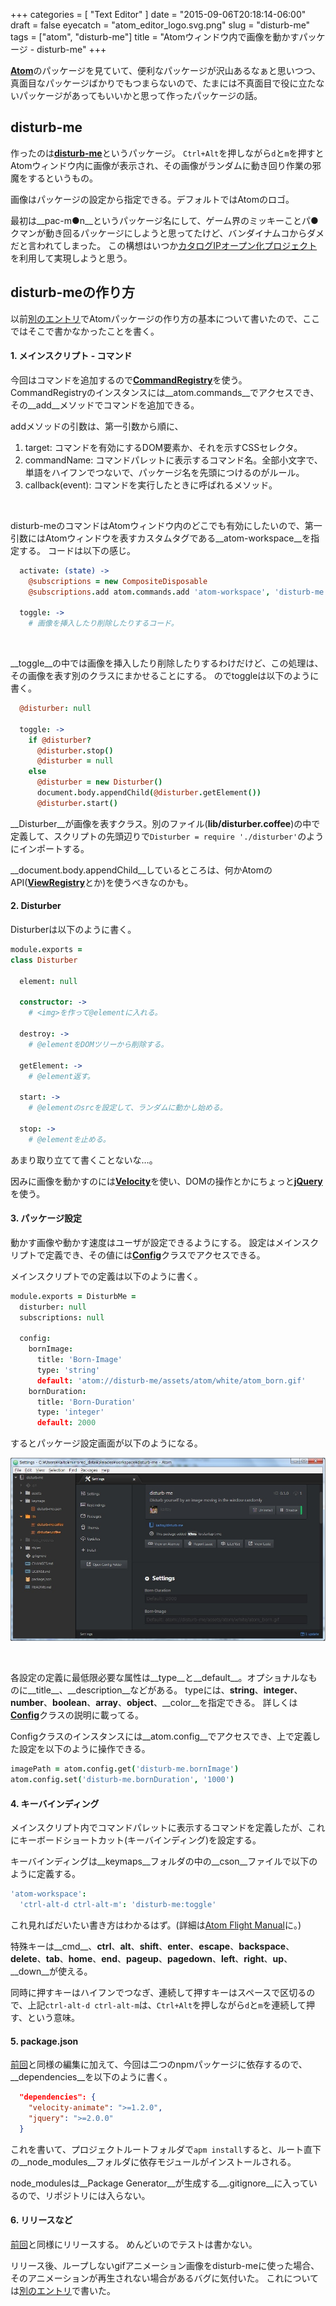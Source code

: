 +++
categories = [ "Text Editor" ]
date = "2015-09-06T20:18:14-06:00"
draft = false
eyecatch = "atom_editor_logo.svg.png"
slug = "disturb-me"
tags = ["atom", "disturb-me"]
title = "Atomウィンドウ内で画像を動かすパッケージ - disturb-me"
+++

[__Atom__](https://atom.io/)のパッケージを見ていて、便利なパッケージが沢山あるなぁと思いつつ、真面目なパッケージばかりでもつまらないので、たまには不真面目で役に立たないパッケージがあってもいいかと思って作ったパッケージの話。

## disturb-me
作ったのは[__disturb-me__](https://atom.io/packages/disturb-me)というパッケージ。
`Ctrl+Alt`を押しながら`d`と`m`を押すとAtomウィンドウ内に画像が表示され、その画像がランダムに動き回り作業の邪魔をするというもの。

画像はパッケージの設定から指定できる。デフォルトではAtomのロゴ。

最初は__pac-m●n__というパッケージ名にして、ゲーム界のミッキーことパ●クマンが動き回るパッケージにしようと思ってたけど、バンダイナムコからダメだと言われてしまった。
この構想はいつか[カタログIPオープン化プロジェクト](https://open.channel.or.jp/user.php)を利用して実現しようと思う。

## disturb-meの作り方
以前[別のエントリ](http://tbd.kaitoy.xyz/2015/08/21/japanese-word-selection/)でAtomパッケージの作り方の基本について書いたので、ここではそこで書かなかったことを書く。

#### 1. メインスクリプト - コマンド
今回はコマンドを追加するので[__CommandRegistry__](https://atom.io/docs/api/latest/CommandRegistry)を使う。
CommandRegistryのインスタンスには__atom.commands__でアクセスでき、その__add__メソッドでコマンドを追加できる。

addメソッドの引数は、第一引数から順に、

1. target: コマンドを有効にするDOM要素か、それを示すCSSセレクタ。
2. commandName: コマンドパレットに表示するコマンド名。全部小文字で、単語をハイフンでつないで、パッケージ名を先頭につけるのがルール。
3. callback(event): コマンドを実行したときに呼ばれるメソッド。

<br>

disturb-meのコマンドはAtomウィンドウ内のどこでも有効にしたいので、第一引数にはAtomウィンドウを表すカスタムタグである__atom-workspace__を指定する。
コードは以下の感じ。

```coffeescript
  activate: (state) ->
    @subscriptions = new CompositeDisposable
    @subscriptions.add atom.commands.add 'atom-workspace', 'disturb-me:toggle': => @toggle()

  toggle: ->
    # 画像を挿入したり削除したりするコード。
```

<br>

__toggle__の中では画像を挿入したり削除したりするわけだけど、この処理は、その画像を表す別のクラスにまかせることにする。
のでtoggleは以下のように書く。

```coffeescript
  @disturber: null

  toggle: ->
    if @disturber?
      @disturber.stop()
      @disturber = null
    else
      @disturber = new Disturber()
      document.body.appendChild(@disturber.getElement())
      @disturber.start()
```

__Disturber__が画像を表すクラス。別のファイル(__lib/disturber.coffee__)の中で定義して、スクリプトの先頭辺りで`Disturber = require './disturber'`のようにインポートする。

__document.body.appendChild__しているところは、何かAtomのAPI([__ViewRegistry__](https://atom.io/docs/api/latest/ViewRegistry)とか)を使うべきなのかも。

#### 2. Disturber
Disturberは以下のように書く。

```coffeescript
module.exports =
class Disturber

  element: null

  constructor: ->
    # <img>を作って@elementに入れる。

  destroy: ->
    # @elementをDOMツリーから削除する。

  getElement: ->
    # @element返す。

  start: ->
    # @elementのsrcを設定して、ランダムに動かし始める。

  stop: ->
    # @elementを止める。
```

あまり取り立てて書くことないな…。

因みに画像を動かすのには[__Velocity__](https://www.npmjs.com/package/velocity-animate)を使い、DOMの操作とかにちょっと[__jQuery__](https://www.npmjs.com/package/jquery)を使う。

#### 3. パッケージ設定
動かす画像や動かす速度はユーザが設定できるようにする。
設定はメインスクリプトで定義でき、その値には[__Config__](https://atom.io/docs/api/latest/Config)クラスでアクセスできる。

メインスクリプトでの定義は以下のように書く。

```coffeescript
module.exports = DisturbMe =
  disturber: null
  subscriptions: null

  config:
    bornImage:
      title: 'Born-Image'
      type: 'string'
      default: 'atom://disturb-me/assets/atom/white/atom_born.gif'
    bornDuration:
      title: 'Born-Duration'
      type: 'integer'
      default: 2000
```

するとパッケージ設定画面が以下のようになる。

![settings](/images/disturb-me/settings.jpg)

<br>

各設定の定義に最低限必要な属性は__type__と__default__。オプショナルなものに__title__、__description__などがある。
typeには、__string__、__integer__、__number__、__boolean__、__array__、__object__、__color__を指定できる。
詳しくは[__Config__](https://atom.io/docs/api/latest/Config)クラスの説明に載ってる。

Configクラスのインスタンスには__atom.config__でアクセスでき、上で定義した設定を以下のように操作できる。

```coffeescript
imagePath = atom.config.get('disturb-me.bornImage')
atom.config.set('disturb-me.bornDuration', '1000')
```

#### 4. キーバインディング
メインスクリプト内でコマンドパレットに表示するコマンドを定義したが、これにキーボードショートカット(キーバインディング)を設定する。

キーバインディングは__keymaps__フォルダの中の__cson__ファイルで以下のように定義する。

```cson
'atom-workspace':
  'ctrl-alt-d ctrl-alt-m': 'disturb-me:toggle'
```

これ見ればだいたい書き方はわかるはず。(詳細は[Atom Flight Manual](https://atom.io/docs/latest/behind-atom-keymaps-in-depth)に。)

特殊キーは__cmd__、__ctrl__、__alt__、__shift__、__enter__、__escape__、__backspace__、__delete__、__tab__、__home__、__end__、__pageup__、__pagedown__、__left__、__right__、__up__、__down__が使える。

同時に押すキーはハイフンでつなぎ、連続して押すキーはスペースで区切るので、上記`ctrl-alt-d ctrl-alt-m`は、`Ctrl+Alt`を押しながら`d`と`m`を連続して押す、という意味。
#### 5. package.json
[前回](http://tbd.kaitoy.xyz/2015/08/21/japanese-word-selection/#5-package-json%E7%B7%A8%E9%9B%86)と同様の編集に加えて、今回は二つのnpmパッケージに依存するので、__dependencies__を以下のように書く。

```json
  "dependencies": {
    "velocity-animate": ">=1.2.0",
    "jquery": ">=2.0.0"
  }
```

これを書いて、プロジェクトルートフォルダで`apm install`すると、ルート直下の__node_modules__フォルダに依存モジュールがインストールされる。

node_modulesは__Package Generator__が生成する__.gitignore__に入っているので、リポジトリには入らない。

#### 6. リリースなど
[前回](http://tbd.kaitoy.xyz/2015/08/21/japanese-word-selection/)と同様にリリースする。
めんどいのでテストは書かない。

リリース後、ループしないgifアニメーション画像をdisturb-meに使った場合、そのアニメーションが再生されない場合があるバグに気付いた。
これについては[別のエントリ](http://tbd.kaitoy.xyz/2015/09/07/caching-gifs-on-atom/)で書いた。
